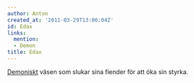 ```yaml
---
author: Anton
created_at: '2011-03-29T13:06:04Z'
id: Edax
links:
  mention:
  - Demon
title: Edax
---
```


[Demoniskt] väsen som slukar sina fiender för att öka sin styrka.

  [Demoniskt]: Demon
